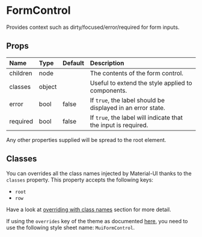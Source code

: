 # FormControl

Provides context such as dirty/focused/error/required for form inputs.

## Props
| Name | Type | Default | Description |
|:-----|:-----|:--------|:------------|
| children | node |  | The contents of the form control. |
| classes | object |  | Useful to extend the style applied to components. |
| error | bool | false | If `true`, the label should be displayed in an error state. |
| required | bool | false | If `true`, the label will indicate that the input is required. |

Any other properties supplied will be spread to the root element.
## Classes

You can overrides all the class names injected by Material-UI thanks to the `classes` property.
This property accepts the following keys:
- `root`
- `row`

Have a look at [overriding with class names](/customization/overrides#overriding-with-class-names)
section for more detail.

If using the `overrides` key of the theme as documented
[here](/customization/themes#customizing-all-instances-of-a-component-type),
you need to use the following style sheet name: `MuiFormControl`.
